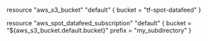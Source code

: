 resource "aws_s3_bucket" "default" {
  bucket = "tf-spot-datafeed"
}

resource "aws_spot_datafeed_subscription" "default" {
  bucket = "${aws_s3_bucket.default.bucket}"
  prefix = "my_subdirectory"
}
